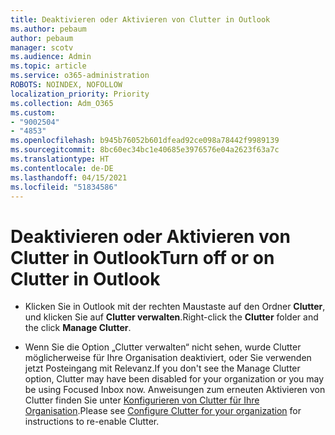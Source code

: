 ```yaml
---
title: Deaktivieren oder Aktivieren von Clutter in Outlook
ms.author: pebaum
author: pebaum
manager: scotv
ms.audience: Admin
ms.topic: article
ms.service: o365-administration
ROBOTS: NOINDEX, NOFOLLOW
localization_priority: Priority
ms.collection: Adm_O365
ms.custom:
- "9002504"
- "4853"
ms.openlocfilehash: b945b76052b601dfead92ce098a78442f9989139
ms.sourcegitcommit: 8bc60ec34bc1e40685e3976576e04a2623f63a7c
ms.translationtype: HT
ms.contentlocale: de-DE
ms.lasthandoff: 04/15/2021
ms.locfileid: "51834586"
---
```

# <a name="turn-off-or-on-clutter-in-outlook"></a><span data-ttu-id="fa279-102">Deaktivieren oder Aktivieren von Clutter in Outlook</span><span class="sxs-lookup"><span data-stu-id="fa279-102">Turn off or on Clutter in Outlook</span></span>

- <span data-ttu-id="fa279-103">Klicken Sie in Outlook mit der rechten Maustaste auf den Ordner **Clutter**, und klicken Sie auf **Clutter verwalten**.</span><span class="sxs-lookup"><span data-stu-id="fa279-103">Right-click the **Clutter** folder and the click **Manage Clutter**.</span></span> 

- <span data-ttu-id="fa279-104">Wenn Sie die Option „Clutter verwalten“ nicht sehen, wurde Clutter möglicherweise für Ihre Organisation deaktiviert, oder Sie verwenden jetzt Posteingang mit Relevanz.</span><span class="sxs-lookup"><span data-stu-id="fa279-104">If you don't see the Manage Clutter option, Clutter may have been disabled for your organization or you may be using Focused Inbox now.</span></span> <span data-ttu-id="fa279-105">Anweisungen zum erneuten Aktivieren von Clutter finden Sie unter [Konfigurieren von Clutter für Ihre Organisation](https://support.office.com/article/832276bd-d024-47b6-a80a-a6b884907a5b?wt.mc_id=SCL_a9c72a77-1bc4-40e6-ba6d-103c1d1aba4c_AdmHlp).</span><span class="sxs-lookup"><span data-stu-id="fa279-105">Please see [Configure Clutter for your organization](https://support.office.com/article/832276bd-d024-47b6-a80a-a6b884907a5b?wt.mc_id=SCL_a9c72a77-1bc4-40e6-ba6d-103c1d1aba4c_AdmHlp) for instructions to re-enable Clutter.</span></span>
